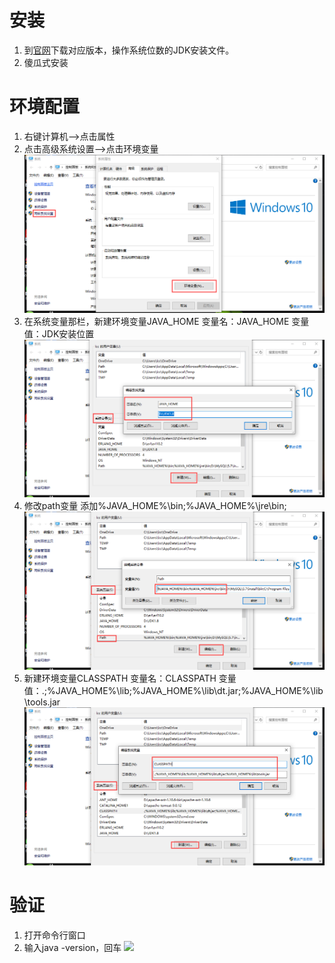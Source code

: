# 安装
1. 到[官网](https://www.oracle.com/technetwork/java/javase/downloads/index.html)下载对应版本，操作系统位数的JDK安装文件。
2. 傻瓜式安装
# 环境配置
1. 右键计算机-->点击属性
2. 点击高级系统设置-->点击环境变量
![](..\2、环境配置\2970_1.png)
3. 在系统变量那栏，新建环境变量JAVA_HOME
变量名：JAVA_HOME
变量值：JDK安装位置
![](..\2、环境配置\2974_1.png)
4. 修改path变量
添加%JAVA_HOME%\bin;%JAVA_HOME%\jre\bin;
![](..\2、环境配置\2978_1.png)
5. 新建环境变量CLASSPATH
变量名：CLASSPATH
变量值：.;%JAVA_HOME%\lib;%JAVA_HOME%\lib\dt.jar;%JAVA_HOME%\lib\tools.jar
![](..\2、环境配置\2976_1.png)
# 验证
1. 打开命令行窗口
2. 输入java -version，回车
![](C:\Users\lcc\Desktop\study\Typora\note\JavaSE\2、环境配置\2980_1.png)